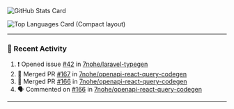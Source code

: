 ![GitHub Stats Card](https://github-readme-stats.vercel.app/api?username=7nohe&count_private=true&theme=react)

![Top Languages Card (Compact layout)](https://github-readme-stats.vercel.app/api/top-langs/?username=7nohe&layout=compact&theme=react)

---

### :koala: Recent Activity

<!--START_SECTION:activity-->
1. ❗ Opened issue [#42](https://github.com/7nohe/laravel-typegen/issues/42) in [7nohe/laravel-typegen](https://github.com/7nohe/laravel-typegen)
2. 🎉 Merged PR [#167](https://github.com/7nohe/openapi-react-query-codegen/pull/167) in [7nohe/openapi-react-query-codegen](https://github.com/7nohe/openapi-react-query-codegen)
3. 🎉 Merged PR [#166](https://github.com/7nohe/openapi-react-query-codegen/pull/166) in [7nohe/openapi-react-query-codegen](https://github.com/7nohe/openapi-react-query-codegen)
4. 🗣 Commented on [#166](https://github.com/7nohe/openapi-react-query-codegen/pull/166#issuecomment-2439071435) in [7nohe/openapi-react-query-codegen](https://github.com/7nohe/openapi-react-query-codegen)
<!--END_SECTION:activity-->

---
